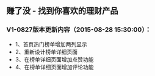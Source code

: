 
赚了没 - 找到你喜欢的理财产品
----------------------------------- 

### V1-0827版本更新内容（2015-08-28 15:30:00）：
<ul>
<li>1、首页热门榜单增加两列显示</li>
<li>2、重新设计榜单详细页面</li>
<li>3、在榜单详细页面增加点赞功能</li>
<li>4、在榜单详细页面增加评论功能</li>
</ul>
